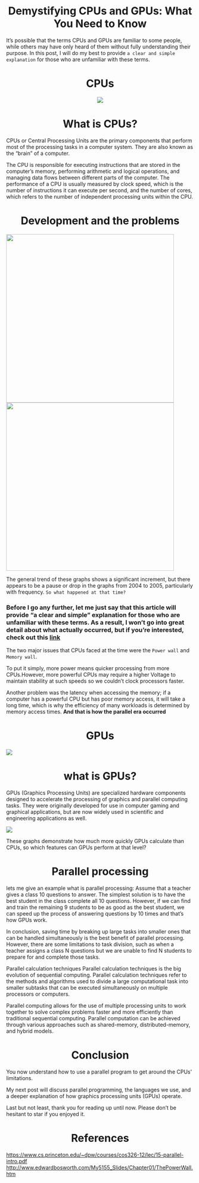 
<p align="center">
 <h1 align="center">Demystifying CPUs and GPUs: What You Need to Know </h1>
</p>

It’s possible that the terms CPUs and GPUs are familiar to some people, while others may have only heard of them without fully understanding their purpose. In this post, I will do my best to provide `a clear and simple explanation` for those who are unfamiliar with these terms.



<p align="center">
 <h1 align="center">CPUs </h1>
</p>

<p align="center">
  <img src="https://st4.depositphotos.com/2978065/26363/v/600/depositphotos_263634270-stock-video-render-animation-artificial-intelligence-cpu.jpg" />
</p>

<p align="center">
 <h1 align="center">What is CPUs? </h1>
</p>


CPUs or Central Processing Units are the primary components that perform most of the processing tasks in a computer system. They are also known as the “brain” of a computer.

The CPU is responsible for executing instructions that are stored in the computer’s memory, performing arithmetic and logical operations, and managing data flows between different parts of the computer. The performance of a CPU is usually measured by clock speed, which is the number of instructions it can execute per second, and the number of cores, which refers to the number of independent processing units within the CPU.

<p align="center">
 <h1 align="center">Development and the problems </h1>
</p>




<img src="https://miro.medium.com/v2/resize:fit:720/format:webp/1*DvatFeAdCcXAOTvbB39tnw.png" width="450"/>  <img src="https://miro.medium.com/v2/resize:fit:720/format:webp/1*SWSJcjLVGgDhHXriSWT_eg.png" width="450"/> 





The general trend of these graphs shows a significant increment, but there appears to be a pause or drop in the graphs from 2004 to 2005, particularly with frequency. `So what happened at that time?`

### Before I go any further, let me just say that this article will provide “a clear and simple” explanation for those who are unfamiliar with these terms. As a result, I won’t go into great detail about what actually occurred, but if you’re interested, check out this [link](http://www.edwardbosworth.com/My5155_Slides/Chapter01/ThePowerWall.htm)

The two major issues that CPUs faced at the time were the `Power wall` and `Memory wall`.

To put it simply, more power means quicker processing from more CPUs.However, more powerful CPUs may require a higher Voltage to maintain stability at such speeds so we couldn’t clock processors faster.

Another problem was the latency when accessing the memory; if a computer has a powerful CPU but has poor memory access, it will take a long time, which is why the efficiency of many workloads is determined by memory access times. **And that is how the parallel era occurred**



<p align="center">
 <h1 align="center">GPUs </h1>
</p>

![](https://www.shutterstock.com/shutterstock/videos/1074222746/thumb/7.jpg?ip=x480")


<p align="center">
 <h1 align="center">what is GPUs? </h1>
</p>

GPUs (Graphics Processing Units) are specialized hardware components designed to accelerate the processing of graphics and parallel computing tasks. They were originally developed for use in computer gaming and graphical applications, but are now widely used in scientific and engineering applications as well.


![](http://www.nextplatform.com/wp-content/uploads/2019/07/decade-gpu-natoli.jpg")

These graphs demonstrate how much more quickly GPUs calculate than CPUs, so which features can GPUs perform at that level?

<p align="center">
 <h1 align="center">Parallel processing </h1>
</p>

lets me give an example what is parallel processing:
Assume that a teacher gives a class 10 questions to answer. The simplest solution is to have the best student in the class complete all 10 questions. However, if we can find and train the remaining 9 students to be as good as the best student, we can speed up the process of answering questions by 10 times and that’s how GPUs work.

In conclusion, saving time by breaking up large tasks into smaller ones that can be handled simultaneously is the best benefit of parallel processing. However, there are some limitations to task division, such as when a teacher assigns a class N questions but we are unable to find N students to prepare for and complete those tasks.

Parallel calculation techniques
Parallel calculation techniques is the big evolution of sequential computing. Parallel calculation techniques refer to the methods and algorithms used to divide a large computational task into smaller subtasks that can be executed simultaneously on multiple processors or computers.

Parallel computing allows for the use of multiple processing units to work together to solve complex problems faster and more efficiently than traditional sequential computing. Parallel computation can be achieved through various approaches such as shared-memory, distributed-memory, and hybrid models.


<p align="center">
 <h1 align="center">Conclusion </h1>
</p>

You now understand how to use a parallel program to get around the CPUs’ limitations.

My next post will discuss parallel programming, the languages we use, and a deeper explanation of how graphics processing units (GPUs) operate.

Last but not least, thank you for reading up until now. Please don’t be hesitant to star if you enjoyed it.


<p align="center">
 <h1 align="center">References </h1>
</p>

https://www.cs.princeton.edu/~dpw/courses/cos326-12/lec/15-parallel-intro.pdf
http://www.edwardbosworth.com/My5155_Slides/Chapter01/ThePowerWall.htm


